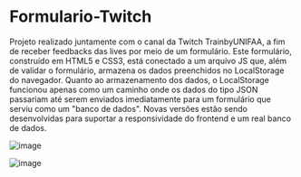 # Formulario-Twitch

Projeto realizado juntamente com o canal da Twitch TrainbyUNIFAA, a fim de receber feedbacks das lives por meio de um formulário. 
Este formulário, construído em HTML5 e CSS3, está conectado a um arquivo JS que, além de validar o formulário, armazena os dados preenchidos no LocalStorage do navegador. 
Quanto ao armazenamento dos dados, o LocalStorage funcionou apenas como um caminho onde os dados do tipo JSON passariam até serem enviados imediatamente para um formulário que serviu como um "banco de dados". 
Novas versões estão sendo desenvolvidas para suportar a responsividade do frontend e um real banco de dados. 



![image](https://user-images.githubusercontent.com/108575773/214053469-ab4b530f-650d-431b-9269-7a5ba2e74bcd.png)

![image](https://user-images.githubusercontent.com/108575773/214052540-46f2ebd7-343c-4c67-a543-9e3e10bc39a3.png)
